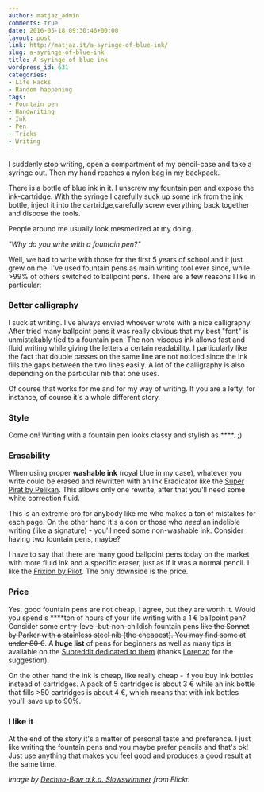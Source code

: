 ```yaml
---
author: matjaz_admin
comments: true
date: 2016-05-18 09:30:46+00:00
layout: post
link: http://matjaz.it/a-syringe-of-blue-ink/
slug: a-syringe-of-blue-ink
title: A syringe of blue ink
wordpress_id: 631
categories:
- Life Hacks
- Random happening
tags:
- Fountain pen
- Handwriting
- Ink
- Pen
- Tricks
- Writing
---
```


I suddenly stop writing, open a compartment of my pencil-case and take a syringe out. Then my hand reaches a nylon bag in my backpack.

There is a bottle of blue ink in it. I unscrew my fountain pen and expose the ink-cartridge. With the syringe I carefully suck up some ink from the ink bottle, inject it into the cartridge,carefully screw everything back together and dispose the tools.

People around me usually look mesmerized at my doing.

_"Why do you write with a fountain pen?"_

Well, we had to write with those for the first 5 years of school and it just grew on me. I've used fountain pens as main writing tool ever since, while >99% of others switched to ballpoint pens. There are a few reasons I like in particular:



### Better calligraphy



I suck at writing. I've always envied whoever wrote with a nice calligraphy. After tried many ballpoint pens it was really obvious that my best "font" is unmistakably tied to a fountain pen. The non-viscous ink allows fast and fluid writing while giving the letters a certain readability. I particularly like the fact that double passes on the same line are not noticed since the ink fills the gaps between the two lines easily. A lot of the calligraphy is also depending on the particular nib that one uses.

Of course that works for me and for my way of writing. If you are a lefty, for instance, of course it's a whole different story.



### Style



Come on! Writing with a fountain pen looks classy and stylish as ****. ;)



### Erasability



When using proper **washable ink** (royal blue in my case), whatever you write could be erased and rewritten with an Ink Eradicator like the [Super Pirat by Pelikan](http://www.pelikan.com/pulse/Pulsar/en_US_INTL.Store.displayStore.151333./ink-eradicator-super-sheriff-and-super-pirat). This allows only one rewrite, after that you'll need some white correction fluid.

This is an extreme pro for anybody like me who makes a ton of mistakes for each page. On the other hand it's a con or those who _need_ an indelible writing (like a signature) - you'll need some non-washable ink. Consider having two fountain pens, maybe?

I have to say that there are many good ballpoint pens today on the market with more fluid ink and a specific eraser, just as if it was a normal pencil. I like the [Frixion by Pilot](http://pilotpen.us/categories/frixion-erasable-ink-pens/). The only downside is the price.



### Price



Yes, good fountain pens are not cheap, I agree, but they are worth it. Would you spend s ****ton of hours of your life writing with a 1 € ballpoint pen? Consider some entry-level-but-non-childish fountain pens <del>like the Sonnet by Parker with a stainless steel nib (the cheapest). You may find some at under 80 €</del>. A **huge list** of pens for beginners as well as many tips is available on the [Subreddit dedicated to them](https://www.reddit.com/r/fountainpens/wiki/index) (thanks [Lorenzo](https://twitter.com/j0ined/status/732879556584046593) for the suggestion).

On the other hand the ink is cheap, like really cheap - if you buy ink bottles instead of cartridges. A pack of 5 cartridges is about 3 € while an ink bottle that fills >50 cartridges is about 4 €, which means that with ink bottles you'll save up to 90%.



### I like it



At the end of the story it's a matter of personal taste and preference. I just like writing the fountain pens and you maybe prefer pencils and that's ok! Just use anything that makes you feel good and produces a good result at the same time.

_Image by [Dechno-Bow a.k.a. Slowswimmer](https://www.flickr.com/photos/slowswimmer/4778841947/) from Flickr._
